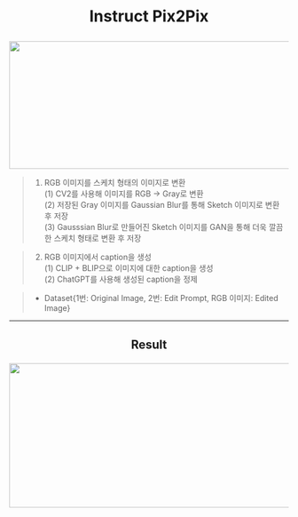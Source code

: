 # <p align = "center">Instruct Pix2Pix </p>  
<p align = "center"><img src="https://github.com/user-attachments/assets/0b203565-369f-40e5-9487-57dc2e253b42" width="1000" height="230"></p>

> 1. RGB 이미지를 스케치 형태의 이미지로 변환  
> (1) CV2를 사용해 이미지를 RGB -> Gray로 변환  
> (2) 저장된 Gray 이미지를 Gaussian Blur를 통해 Sketch 이미지로 변환 후 저장  
> (3) Gausssian Blur로 만들어진 Sketch 이미지를 GAN을 통해 더욱 깔끔한 스케치 형태로 변환 후 저장

> 2. RGB 이미지에서 caption을 생성  
> (1) CLIP + BLIP으로 이미지에 대한 caption을 생성  
> (2) ChatGPT를 사용해 생성된 caption을 정제

> * Dataset{1번: Original Image, 2번: Edit Prompt, RGB 이미지: Edited Image}
---
## <p align = "center">Result </p>  
<p align = "center"><img src="https://github.com/user-attachments/assets/997101c4-a6ff-4004-b17d-85bab10e96e4" width="800" height="260"></p>

